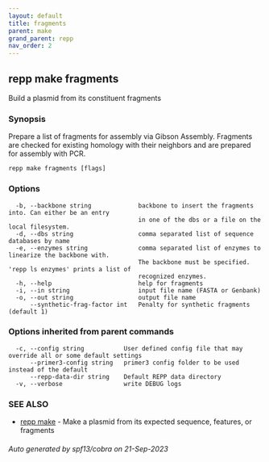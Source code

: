 ```yaml
---
layout: default
title: fragments
parent: make
grand_parent: repp
nav_order: 2
---
```

## repp make fragments

Build a plasmid from its constituent fragments

### Synopsis

Prepare a list of fragments for assembly via Gibson Assembly. Fragments are
checked for existing homology with their neighbors and are prepared for
assembly with PCR.

```
repp make fragments [flags]
```

### Options

```
  -b, --backbone string             backbone to insert the fragments into. Can either be an entry 
                                    in one of the dbs or a file on the local filesystem.
  -d, --dbs string                  comma separated list of sequence databases by name
  -e, --enzymes string              comma separated list of enzymes to linearize the backbone with.
                                    The backbone must be specified. 'repp ls enzymes' prints a list of
                                    recognized enzymes.
  -h, --help                        help for fragments
  -i, --in string                   input file name (FASTA or Genbank)
  -o, --out string                  output file name
      --synthetic-frag-factor int   Penalty for synthetic fragments (default 1)
```

### Options inherited from parent commands

```
  -c, --config string           User defined config file that may override all or some default settings
      --primer3-config string   primer3 config folder to be used instead of the default
      --repp-data-dir string    Default REPP data directory
  -v, --verbose                 write DEBUG logs
```

### SEE ALSO

* [repp make](repp_make)	 - Make a plasmid from its expected sequence, features, or fragments

###### Auto generated by spf13/cobra on 21-Sep-2023
